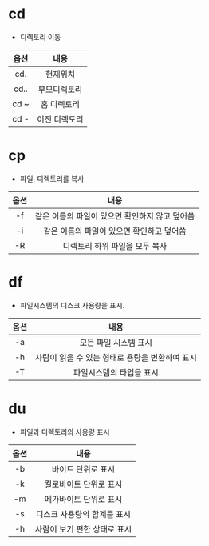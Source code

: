 # cd
- 디렉토리 이동


| 옵션             | 내용             |
|:---:|:---:|
| cd.           | 현재위치   | 
| cd..           | 부모디렉토리  |
| cd ~ | 홈 디렉토리|
| cd - | 이전 디렉토리 |


# cp 
- 파일, 디렉토리를 복사

| 옵션             | 내용             |
|:---:|:---:|
| -f | 같은 이름의 파일이 있으면 확인하지 않고 덮어씀|
| -i| 같은 이름의 파일이 있으면 확인하고 덮어씀|
| -R | 디렉토리 하위 파일을 모두 복사|

# df
- 파일시스템의 디스크 사용량을 표시.


| 옵션             | 내용             |
|:---:|:---:|
|-a|모든 파일 시스템 표시|
|-h|사람이 읽을 수 있는 형태로 용량을 변환하여 표시 |
|-T|파일시스템의 타입을 표시|

# du
- 파일과 디렉토리의 사용량 표시

| 옵션             | 내용             |
|:---:|:---:|
|-b|바이트 단위로 표시|
|-k|킬로바이트 단위로 표시|
|-m|메가바이트 단위로 표시|
|-s|디스크 사용량의 합계를 표시|
|-h|사람이 보기 편한 상태로 표시|
